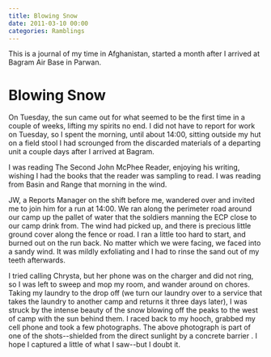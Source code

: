```yaml
---
title: Blowing Snow
date: 2011-03-10 00:00
categories: Ramblings
---
```


This is a journal of my time in Afghanistan, started a month after I arrived at Bagram Air Base in Parwan.

# Blowing Snow

On Tuesday, the sun came out for what seemed to be the first time in a couple of weeks, lifting my spirits no end. I did not have to report for work on Tuesday, so I spent the morning, until about 14:00, sitting outside my hut on a field stool I had scrounged from the discarded materials of a departing unit a couple days after I arrived at Bagram.

I was reading The Second John McPhee Reader, enjoying his writing, wishing I had the books that the reader was sampling to read. I was reading from Basin and Range that morning in the wind.

JW, a Reports Manager on the shift before me, wandered over and invited me to join him for a run at 14:00. We ran along the perimeter road around our camp up the pallet of water that the soldiers manning the ECP close to our camp drink from. The wind had picked up, and there is precious little ground cover along the fence or road. I ran a little too hard to start, and burned out on the run back. No matter which we were facing, we faced into a sandy wind. It was mildly exfoliating and I had to rinse the sand out of my teeth afterwards.

I tried calling Chrysta, but her phone was on the charger and did not ring, so I was left to sweep and mop my room, and wander around on chores. Taking my laundry to the drop off (we turn our laundry over to a service that takes the laundry to another camp and returns it three days later), I was struck by the intense beauty of the snow blowing off the peaks to the west of camp with the sun behind them. I raced back to my hooch, grabbed my cell phone and took a few photographs. The above photograph is part of one of the shots--shielded from the direct sunlight by a concrete barrier . I hope I captured a little of what I saw--but I doubt it.
